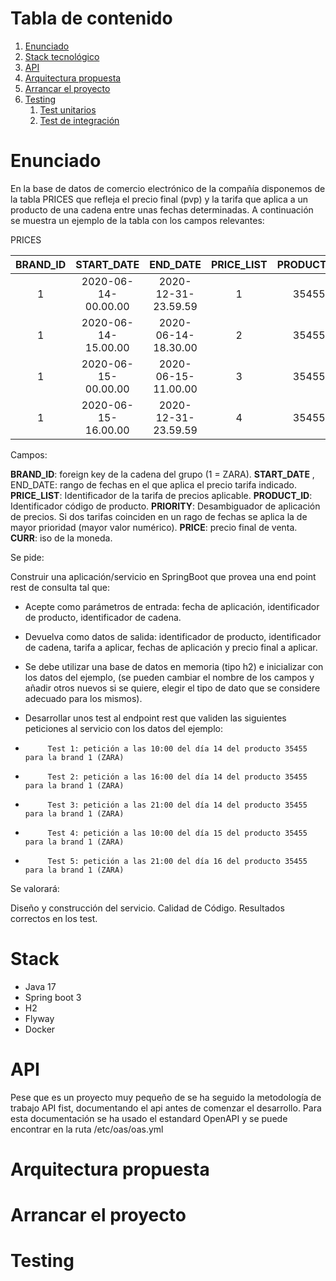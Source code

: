 # Tabla de contenido 
1. [Enunciado](#enunciado)
2. [Stack tecnológico](#stack)
3. [API](#api)
4. [Arquitectura propuesta](#arquitectura-propuesta)
5. [Arrancar el proyecto](#arrancar-el-proyecto)
6. [Testing](#testing)
   1. [Test unitarios]()
   2. [Test de integración]()


# Enunciado

En la base de datos de comercio electrónico de la compañía disponemos de la tabla PRICES que refleja el precio final (pvp) y la tarifa que aplica a un producto de una cadena entre unas fechas determinadas. A continuación se muestra un ejemplo de la tabla con los campos relevantes:

PRICES

|BRAND_ID   | START_DATE           | END_DATE             | PRICE_LIST |    PRODUCT_ID    | PRIORITY  |           PRICE           |   CURR   |
| :--------:|:--------------------:|:--------------------:|:----------:|:----------------:|:---------:|:-------------------------:|:--------:|
|  1        | 2020-06-14-00.00.00  | 2020-12-31-23.59.59  |     1      |      35455       |     0     |           35.50           |   EUR    |
|  1        | 2020-06-14-15.00.00  | 2020-06-14-18.30.00  |     2      |      35455       |     1     |           25.45           |   EUR    |
|  1        | 2020-06-15-00.00.00  | 2020-06-15-11.00.00  |     3      |      35455       |     1     |           30.50           |   EUR    |
|  1        | 2020-06-15-16.00.00  | 2020-12-31-23.59.59  |     4      |      35455       |     1     |           38.95           |   EUR    |


Campos:

**BRAND_ID**: foreign key de la cadena del grupo (1 = ZARA).
**START_DATE** , END_DATE: rango de fechas en el que aplica el precio tarifa indicado.
**PRICE_LIST**: Identificador de la tarifa de precios aplicable.
**PRODUCT_ID**: Identificador código de producto.
**PRIORITY**: Desambiguador de aplicación de precios. Si dos tarifas coinciden en un rago de fechas se aplica la de mayor prioridad (mayor valor numérico).
**PRICE**: precio final de venta.
**CURR**: iso de la moneda.



Se pide:

Construir una aplicación/servicio en SpringBoot que provea una end point rest de consulta  tal que:
- Acepte como parámetros de entrada: fecha de aplicación, identificador de producto, identificador de cadena.
- Devuelva como datos de salida: identificador de producto, identificador de cadena, tarifa a aplicar, fechas de aplicación y precio final a aplicar.
- Se debe utilizar una base de datos en memoria (tipo h2) e inicializar con los datos del ejemplo, (se pueden cambiar el nombre de los campos y añadir otros nuevos si se quiere, elegir el tipo de dato que se considere adecuado para los mismos).
- Desarrollar unos test al endpoint rest que  validen las siguientes peticiones al servicio con los datos del ejemplo:


-          Test 1: petición a las 10:00 del día 14 del producto 35455   para la brand 1 (ZARA)

-          Test 2: petición a las 16:00 del día 14 del producto 35455   para la brand 1 (ZARA)

-          Test 3: petición a las 21:00 del día 14 del producto 35455   para la brand 1 (ZARA)

-          Test 4: petición a las 10:00 del día 15 del producto 35455   para la brand 1 (ZARA)

-          Test 5: petición a las 21:00 del día 16 del producto 35455   para la brand 1 (ZARA)


Se valorará:


Diseño y construcción del servicio.
Calidad de Código.
Resultados correctos en los test.

# Stack

- Java 17
- Spring boot 3
- H2
- Flyway
- Docker

# API

Pese que es un proyecto muy pequeño de se ha seguido la metodología de trabajo API fist, documentando el api antes de comenzar el desarrollo.
Para esta documentación se ha usado el estandard OpenAPI y se puede encontrar en la ruta /etc/oas/oas.yml



# Arquitectura propuesta

# Arrancar el proyecto

# Testing